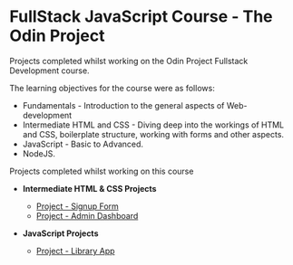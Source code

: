 # FullStack JavaScript Course - The Odin Project
<p>Projects completed whilst working on the Odin Project Fullstack Development course.</p>
<p>The learning objectives for the course were as follows:</p>

- Fundamentals - Introduction to the general aspects of Web-development
- Intermediate HTML and CSS - Diving deep into the workings of HTML and CSS, boilerplate structure, working with forms and other aspects.
- JavaScript - Basic to Advanced.
- NodeJS.

<p>Projects completed whilst working on this course</p>

- <b>Intermediate HTML & CSS Projects</b>
  - [Project - Signup Form](https://github.com/BlasioGodi/Admin-Dashboard)
  - [Project - Admin Dashboard](https://github.com/BlasioGodi/C-Sharp-Basics)
  
- <b>JavaScript Projects</b>
  - [Project - Library App](https://github.com/BlasioGodi/Java-Basics)
